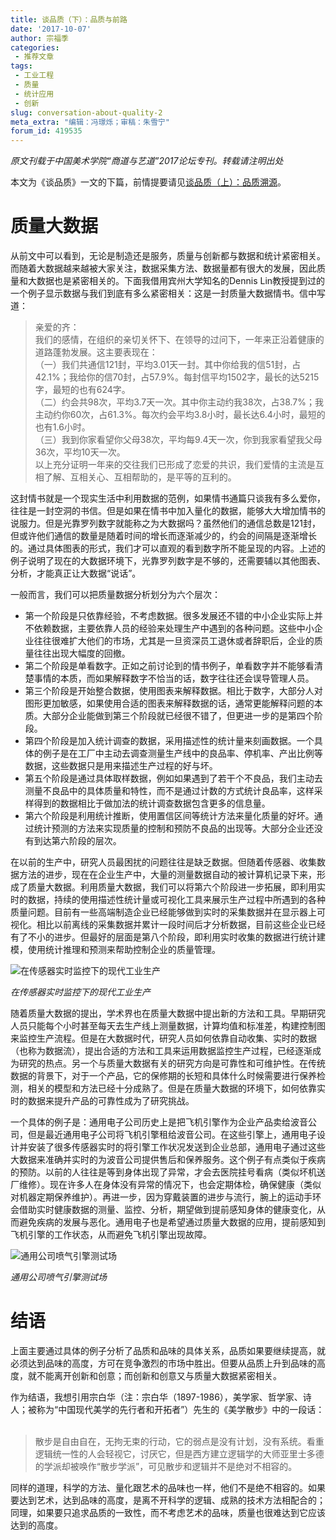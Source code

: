 ```yaml
---
title: 谈品质（下）：品质与前路
date: '2017-10-07'
author: 宗福季
categories:
 - 推荐文章
tags: 
 - 工业工程
 - 质量
 - 统计应用
 - 创新
slug: conversation-about-quality-2
meta_extra: "编辑：冯璟烁；审稿：朱雪宁"
forum_id: 419535
---
```


*原文刊载于中国美术学院“商道与艺道”2017论坛专刊。转载请注明出处*

本文为《谈品质》一文的下篇，前情提要请见[谈品质（上）：品质溯源](https://cosx.org/2017/09/conversation-about-quality-1/)。


# 质量大数据  

从前文中可以看到，无论是制造还是服务，质量与创新都与数据和统计紧密相关。而随着大数据越来越被大家关注，数据采集方法、数据量都有很大的发展，因此质量和大数据也是紧密相关的。下面我借用宾州大学知名的Dennis Lin教授提到过的一个例子显示数据与我们到底有多么紧密相关：这是一封质量大数据情书。信中写道：  

>亲爱的齐：  
>我们的感情，在组织的亲切关怀下、在领导的过问下，一年来正沿着健康的道路蓬勃发展。这主要表现在：  
>（一）我们共通信121封，平均3.01天一封。其中你给我的信51封，占42.1%；我给你的信70封，占57.9%。每封信平均1502字，最长的达5215字，最短的也有624字。  
>（二）约会共98次，平均3.7天一次。其中你主动约我38次，占38.7%；我主动约你60次，占61.3%。每次约会平均3.8小时，最长达6.4小时，最短的也有1.6小时。  
>（三）我到你家看望你父母38次，平均每9.4天一次，你到我家看望我父母36次，平均10天一次。  
>以上充分证明一年来的交往我们已形成了恋爱的共识，我们爱情的主流是互相了解、互相关心、互相帮助的，是平等的互利的。 

这封情书就是一个现实生活中利用数据的范例，如果情书通篇只谈我有多么爱你，往往是一封空洞的书信。但是如果在情书中加入量化的数据，能够大大增加情书的说服力。但是光靠罗列数字就能称之为大数据吗？虽然他们的通信总数是121封，但或许他们通信的数量是随着时间的增长而逐渐减少的，约会的间隔是逐渐增长的。通过具体图表的形式，我们才可以直观的看到数字所不能呈现的内容。上述的例子说明了现在的大数据环境下，光靠罗列数字是不够的，还需要辅以其他图表、分析，才能真正让大数据“说话”。  

一般而言，我们可以把质量数据分析划分为六个层次：
 - 第一个阶段是只依靠经验，不考虑数据。很多发展还不错的中小企业实际上并不依赖数据，主要依靠人员的经验来处理生产中遇到的各种问题。这些中小企业往往很难扩大他们的市场，尤其是一旦资深员工退休或者辞职后，企业的质量往往出现大幅度的回撤。
 - 第二个阶段是单看数字。正如之前讨论到的情书例子，单看数字并不能够看清楚事情的本质，而如果解释数字不恰当的话，数字往往还会误导管理人员。
 - 第三个阶段是开始整合数据，使用图表来解释数据。相比于数字，大部分人对图形更加敏感，如果使用合适的图表来解释数据的话，通常更能解释问题的本质。大部分企业能做到第三个阶段就已经很不错了，但更进一步的是第四个阶段。
 - 第四个阶段是加入统计调查的数据，采用描述性的统计量来刻画数据。一个具体的例子是在工厂中主动去调查测量生产线中的良品率、停机率、产出比例等数据，这些数据只是用来描述生产过程的好与坏。
 - 第五个阶段是通过具体取样数据，例如如果遇到了若干个不良品，我们主动去测量不良品中的具体质量和特性，而不是通过计数的方式统计良品率，这样采样得到的数据相比于做加法的统计调查数据包含更多的信息量。
 - 第六个阶段是利用统计推断，使用置信区间等统计方法来量化质量的好坏。通过统计预测的方法来实现质量的控制和预防不良品的出现等。大部分企业还没有到达第六阶段的层次。  

在以前的生产中，研究人员最困扰的问题往往是缺乏数据。但随着传感器、收集数据方法的进步，现在在企业生产中，大量的测量数据自动的被计算机记录下来，形成了质量大数据。利用质量大数据，我们可以将第六个阶段进一步拓展，即利用实时的数据，持续的使用描述性统计量或可视化工具来展示生产过程中所遇到的各种质量问题。目前有一些高端制造企业已经能够做到实时的采集数据并在显示器上可视化。相比以前离线的采集数据并累计一段时间后才分析数据，目前这些企业已经有了不小的进步。但最好的层面是第八个阶段，即利用实时收集的数据进行统计建模，使用统计推理和预测来帮助控制企业的质量管理。  

![在传感器实时监控下的现代工业生产](https://user-images.githubusercontent.com/16065479/30313080-fce50f2e-9750-11e7-99b6-9cbdd45b935b.jpg)  

*在传感器实时监控下的现代工业生产*  

随着质量大数据的提出，学术界也在质量大数据中提出新的方法和工具。早期研究人员只能每个小时甚至每天去生产线上测量数据，计算均值和标准差，构建控制图来监控生产流程。但是在大数据时代，研究人员如何依靠自动收集、实时的数据（也称为数据流），提出合适的方法和工具来运用数据监控生产过程，已经逐渐成为研究的热点。另一个与质量大数据有关的研究方向是可靠性和可维护性。在传统数据的背景下，对于一个产品，它的保修期的长短和具体什么时候需要进行保养检测，相关的模型和方法已经十分成熟了。但是在质量大数据的环境下，如何依靠实时的数据来提升产品的可靠性成为了研究挑战。  

一个具体的例子是：通用电子公司历史上是把飞机引擎作为企业产品卖给波音公司，但是最近通用电子公司将飞机引擎租给波音公司。在这些引擎上，通用电子设计并安装了很多传感器实时的将引擎工作状况发送到企业总部，通用电子通过这些大数据来准确并实时的为波音公司提供售后和保养服务。这个例子有点类似于疾病的预防。以前的人往往是等到身体出现了异常，才会去医院挂号看病（类似坏机送厂维修）。现在许多人在身体没有异常的情况下，也会定期体检，确保健康（类似对机器定期保养维护）。再进一步，因为穿戴装置的进步与流行，腕上的运动手环会借助实时健康数据的测量、监控、分析，期望做到提前感知身体的健康变化，从而避免疾病的发展与恶化。通用电子也是希望通过质量大数据的应用，提前感知到飞机引擎的工作状态，从而避免飞机引擎出现故障。  

![通用公司喷气引擎测试场](https://user-images.githubusercontent.com/16065479/30313331-c1fb7d7a-9751-11e7-93c0-e47f9c5a2e63.jpg)  

*通用公司喷气引擎测试场*  


# 结语  

上面主要通过具体的例子分析了品质和品味的具体关系，品质如果要继续提高，就必须达到品味的高度，方可在竞争激烈的市场中胜出。但要从品质上升到品味的高度，就不能离开创新和创意；而创新和创意又与质量大数据紧密相关。  

作为结语，我想引用宗白华（注：宗白华（1897-1986），美学家、哲学家、诗人；被称为“中国现代美学的先行者和开拓者”）先生的《美学散步》中的一段话：  

>散步是自由自在，无拘无束的行动，它的弱点是没有计划，没有系统。看重逻辑统一性的人会轻视它，讨厌它，但是西方建立逻辑学的大师亚里士多德的学派却被唤作“散步学派”，可见散步和逻辑并不是绝对不相容的。  

同样的道理，科学的方法、量化跟艺术的品味也一样，他们不是绝不相容的。如果要达到艺术，达到品味的高度，是离不开科学的逻辑、成熟的技术方法相配合的；同理，如果要只追求品质的一致性，而不考虑艺术的品味，质量也很难达到它应该达到的高度。
